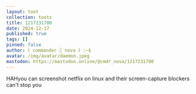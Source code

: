 ```yaml
---
layout: toot
collection: toots
title: 1217231700
date: 2024-12-17
published: true
tags: []
pinned: false
author: ⸸ commander ░ nova ⸸ :~$
avatar: /img/avatar/daemon.jpeg
mastodon: https://mastodon.online/@cmdr_nova/1217231700
---
```


HAHyou can screenshot netflix on linux and their screen-capture blockers can't stop you
